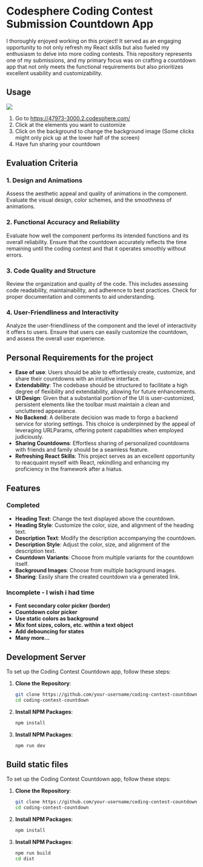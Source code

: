 # Codesphere Coding Contest Submission Countdown App

I thoroughly enjoyed working on this project! It served as an engaging opportunity to not only refresh my React skills but also fueled my enthusiasm to delve into more coding contests. This repository represents one of my submissions, and my primary focus was on crafting a countdown app that not only meets the functional requirements but also prioritizes excellent usability and customizability.

## Usage

![](https://github.com/canseyran/countdown-react-codesphere-contest/tree/master/docs/showcase.gif)

1. Go to https://47973-3000.2.codesphere.com/
2. Click at the elements you want to customize
3. Click on the background to change the background image (Some clicks might only pick up at the lower half of the screen)
4. Have fun sharing your countdown

## Evaluation Criteria

### 1. Design and Animations

Assess the aesthetic appeal and quality of animations in the component. Evaluate the visual design, color schemes, and the smoothness of animations.

### 2. Functional Accuracy and Reliability

Evaluate how well the component performs its intended functions and its overall reliability. Ensure that the countdown accurately reflects the time remaining until the coding contest and that it operates smoothly without errors.

### 3. Code Quality and Structure

Review the organization and quality of the code. This includes assessing code readability, maintainability, and adherence to best practices. Check for proper documentation and comments to aid understanding.

### 4. User-Friendliness and Interactivity

Analyze the user-friendliness of the component and the level of interactivity it offers to users. Ensure that users can easily customize the countdown, and assess the overall user experience.

## Personal Requirements for the project

- **Ease of use**: Users should be able to effortlessly create, customize, and share their countdowns with an intuitive interface.
- **Extendability**: The codebase should be structured to facilitate a high degree of flexibility and extendability, allowing for future enhancements.
- **UI Design**: Given that a substantial portion of the UI is user-customized, persistent elements like the toolbar must maintain a clean and uncluttered appearance.
- **No Backend**: A deliberate decision was made to forgo a backend service for storing settings. This choice is underpinned by the appeal of leveraging URLParams, offering potent capabilities when employed judiciously.
- **Sharing Countdowns**: Effortless sharing of personalized countdowns with friends and family should be a seamless feature.
- **Refreshing React Skills**: This project serves as an excellent opportunity to reacquaint myself with React, rekindling and enhancing my proficiency in the framework after a hiatus.

## Features

### Completed

- **Heading Text**: Change the text displayed above the countdown.
- **Heading Style**: Customize the color, size, and alignment of the heading text.
- **Description Text**: Modify the description accompanying the countdown.
- **Description Style**: Adjust the color, size, and alignment of the description text.
- **Countdown Variants**: Choose from multiple variants for the countdown itself.
- **Background Images**: Choose from multiple background images.
- **Sharing**: Easily share the created countdown via a generated link.

### Incomplete - I wish i had time

- **Font secondary color picker (border)**
- **Countdown color picker**
- **Use static colors as background**
- **Mix font sizes, colors, etc. within a text object**
- **Add debouncing for states**
- **Many more...**

## Development Server

To set up the Coding Contest Countdown app, follow these steps:

1. **Clone the Repository**:

   ```bash
   git clone https://github.com/your-username/coding-contest-countdown.git
   cd coding-contest-countdown
   ```

2. **Install NPM Packages**:

   ```bash
   npm install
   ```

3. **Install NPM Packages**:
   ```bash
   npm run dev
   ```

## Build static files

To set up the Coding Contest Countdown app, follow these steps:

1. **Clone the Repository**:

   ```bash
   git clone https://github.com/your-username/coding-contest-countdown.git
   cd coding-contest-countdown
   ```

2. **Install NPM Packages**:

   ```bash
   npm install
   ```

3. **Install NPM Packages**:
   ```bash
   npm run build
   cd dist
   ```
